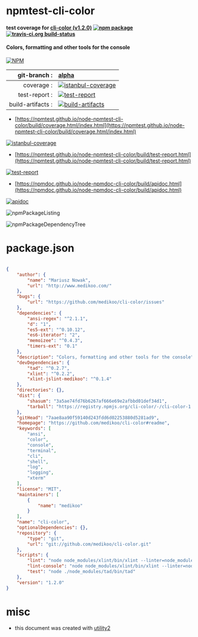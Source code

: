 # npmtest-cli-color

#### test coverage for  [cli-color (v1.2.0)](https://github.com/medikoo/cli-color#readme)  [![npm package](https://img.shields.io/npm/v/npmtest-cli-color.svg?style=flat-square)](https://www.npmjs.org/package/npmtest-cli-color) [![travis-ci.org build-status](https://api.travis-ci.org/npmtest/node-npmtest-cli-color.svg)](https://travis-ci.org/npmtest/node-npmtest-cli-color)

#### Colors, formatting and other tools for the console

[![NPM](https://nodei.co/npm/cli-color.png?downloads=true&downloadRank=true&stars=true)](https://www.npmjs.com/package/cli-color)

| git-branch : | [alpha](https://github.com/npmtest/node-npmtest-cli-color/tree/alpha)|
|--:|:--|
| coverage : | [![istanbul-coverage](https://npmtest.github.io/node-npmtest-cli-color/build/coverage.badge.svg)](https://npmtest.github.io/node-npmtest-cli-color/build/coverage.html/index.html)|
| test-report : | [![test-report](https://npmtest.github.io/node-npmtest-cli-color/build/test-report.badge.svg)](https://npmtest.github.io/node-npmtest-cli-color/build/test-report.html)|
| build-artifacts : | [![build-artifacts](https://npmtest.github.io/node-npmtest-cli-color/glyphicons_144_folder_open.png)](https://github.com/npmtest/node-npmtest-cli-color/tree/gh-pages/build)|

- [https://npmtest.github.io/node-npmtest-cli-color/build/coverage.html/index.html](https://npmtest.github.io/node-npmtest-cli-color/build/coverage.html/index.html)

[![istanbul-coverage](https://npmtest.github.io/node-npmtest-cli-color/build/screenCapture.buildCi.browser.%252Ftmp%252Fbuild%252Fcoverage.lib.html.png)](https://npmtest.github.io/node-npmtest-cli-color/build/coverage.html/index.html)

- [https://npmtest.github.io/node-npmtest-cli-color/build/test-report.html](https://npmtest.github.io/node-npmtest-cli-color/build/test-report.html)

[![test-report](https://npmtest.github.io/node-npmtest-cli-color/build/screenCapture.buildCi.browser.%252Ftmp%252Fbuild%252Ftest-report.html.png)](https://npmtest.github.io/node-npmtest-cli-color/build/test-report.html)

- [https://npmdoc.github.io/node-npmdoc-cli-color/build/apidoc.html](https://npmdoc.github.io/node-npmdoc-cli-color/build/apidoc.html)

[![apidoc](https://npmdoc.github.io/node-npmdoc-cli-color/build/screenCapture.buildCi.browser.%252Ftmp%252Fbuild%252Fapidoc.html.png)](https://npmdoc.github.io/node-npmdoc-cli-color/build/apidoc.html)

![npmPackageListing](https://npmtest.github.io/node-npmtest-cli-color/build/screenCapture.npmPackageListing.svg)

![npmPackageDependencyTree](https://npmtest.github.io/node-npmtest-cli-color/build/screenCapture.npmPackageDependencyTree.svg)



# package.json

```json

{
    "author": {
        "name": "Mariusz Nowak",
        "url": "http://www.medikoo.com/"
    },
    "bugs": {
        "url": "https://github.com/medikoo/cli-color/issues"
    },
    "dependencies": {
        "ansi-regex": "^2.1.1",
        "d": "1",
        "es5-ext": "^0.10.12",
        "es6-iterator": "2",
        "memoizee": "^0.4.3",
        "timers-ext": "0.1"
    },
    "description": "Colors, formatting and other tools for the console",
    "devDependencies": {
        "tad": "^0.2.7",
        "xlint": "^0.2.2",
        "xlint-jslint-medikoo": "^0.1.4"
    },
    "directories": {},
    "dist": {
        "shasum": "3a5ae74fd76b6267af666e69e2afbbd01def34d1",
        "tarball": "https://registry.npmjs.org/cli-color/-/cli-color-1.2.0.tgz"
    },
    "gitHead": "7aae8aa90f59140d243fdd6d02253880d5281ad9",
    "homepage": "https://github.com/medikoo/cli-color#readme",
    "keywords": [
        "ansi",
        "color",
        "console",
        "terminal",
        "cli",
        "shell",
        "log",
        "logging",
        "xterm"
    ],
    "license": "MIT",
    "maintainers": [
        {
            "name": "medikoo"
        }
    ],
    "name": "cli-color",
    "optionalDependencies": {},
    "repository": {
        "type": "git",
        "url": "git://github.com/medikoo/cli-color.git"
    },
    "scripts": {
        "lint": "node node_modules/xlint/bin/xlint --linter=node_modules/xlint-jslint-medikoo/index.js --no-cache --no-stream",
        "lint-console": "node node_modules/xlint/bin/xlint --linter=node_modules/xlint-jslint-medikoo/index.js --watch",
        "test": "node ./node_modules/tad/bin/tad"
    },
    "version": "1.2.0"
}
```



# misc
- this document was created with [utility2](https://github.com/kaizhu256/node-utility2)
